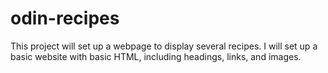 # odin-recipes

This project will set up a webpage to display several recipes.
I will set up a basic website with basic HTML, including headings, links, and images.